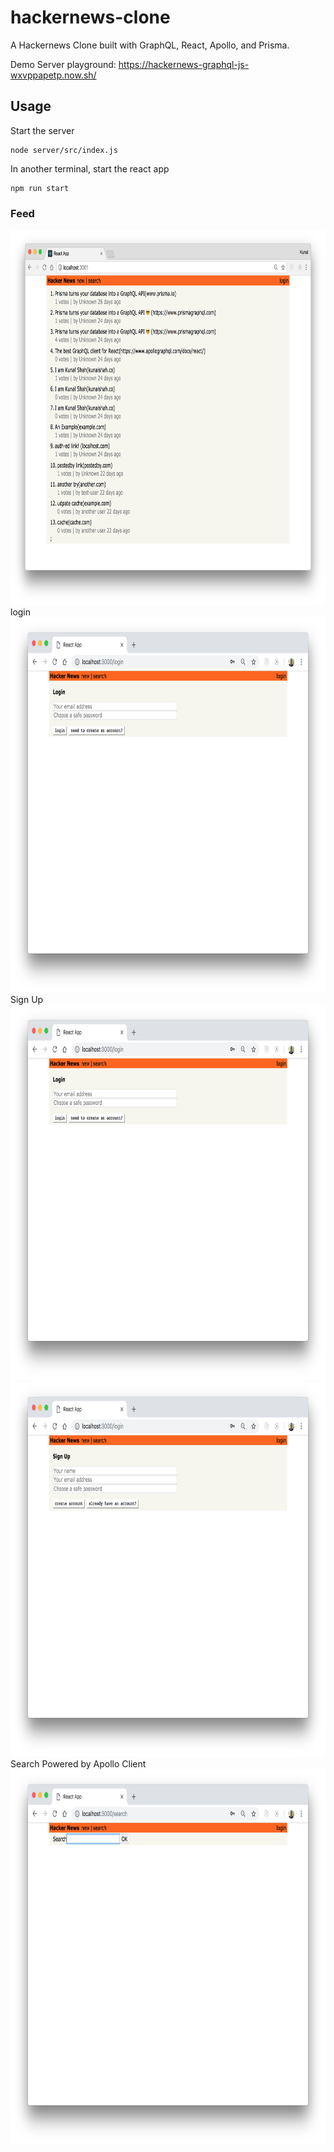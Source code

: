 # hackernews-clone

A Hackernews Clone built with GraphQL, React, Apollo, and Prisma.

Demo Server playground: https://hackernews-graphql-js-wxvppapetp.now.sh/

## Usage

Start the server

```
node server/src/index.js
```

In another terminal, start the react app

```
npm run start
```

### Feed

<img src="./public/screenshot.png" height="600px" width="auto">
login
<img src="./public/login.png" height="600px" width="auto">
Sign Up

<img src="./public/login.png" height="600px" width="auto">

<img src="./public/signup.png" height="600px" width="auto">
Search 
Powered by Apollo Client 
<img src="./public/search.png" height="600px" width="auto">
